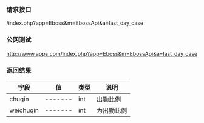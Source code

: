 ### **请求接口**
/index.php?app=Eboss&m=EbossApi&a=last_day_case



### **公网测试**
http://www.apps.com/index.php?app=Eboss&m=EbossApi&a=last_day_case

### **返回结果**
|字段        |值          |类型    |说明        |
| ---------  |--------    |-------- |--------  |
|chuqin          |-------   |int    |出勤比例  |
|weichuqin      | -------     |int    |为出勤比例      |
